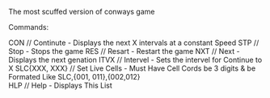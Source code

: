 The most scuffed version of conways game

Commands:

CON // Continute - Displays the next X intervals at a constant Speed
STP // Stop - Stops the game
RES // Resart - Restart the game
NXT // Next - Displays the next genation
ITVX // Intervel - Sets the intervel for Continue to X
SLC{XXX, XXX} // Set Live Cells - Must Have Cell Cords be 3 digits & 
be Formated Like SLC,{001, 011},{002,012}      
HLP // Help - Displays This List
